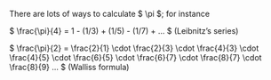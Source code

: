 There are lots of ways to calculate $ \pi $; for instance

$ \frac{\pi}{4} = 1 - (1/3) + (1/5) - (1/7) + ... $ (Leibnitz’s series)

$ \frac{\pi}{2} = \frac{2}{1} \cdot \frac{2}{3} \cdot
\frac{4}{3} \cdot \frac{4}{5} \cdot \frac{6}{5} \cdot \frac{6}{7} \cdot
\frac{8}{7} \cdot \frac{8}{9} ... $ (Walliss formula)
